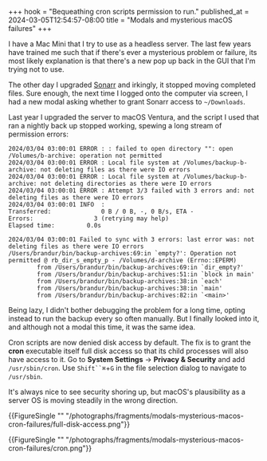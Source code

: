 +++
hook = "Bequeathing cron scripts permission to run."
published_at = 2024-03-05T12:54:57-08:00
title = "Modals and mysterious macOS failures"
+++

I have a Mac Mini that I try to use as a headless server. The last few years have trained me such that if there's ever a mysterious problem or failure, its most likely explanation is that there's a new pop up back in the GUI that I'm trying not to use.

The other day I upgraded [Sonarr](https://sonarr.tv/) and irkingly, it stopped moving completed files. Sure enough, the next time I logged onto the computer via screen, I had a new modal asking whether to grant Sonarr access to `~/Downloads`.

Last year I upgraded the server to macOS Ventura, and the script I used that ran a nightly back up stopped working, spewing a long stream of permission errors:

```
2024/03/04 03:00:01 ERROR : : failed to open directory "": open /Volumes/b-archive: operation not permitted
2024/03/04 03:00:01 ERROR : Local file system at /Volumes/backup-b-archive: not deleting files as there were IO errors
2024/03/04 03:00:01 ERROR : Local file system at /Volumes/backup-b-archive: not deleting directories as there were IO errors
2024/03/04 03:00:01 ERROR : Attempt 3/3 failed with 3 errors and: not deleting files as there were IO errors
2024/03/04 03:00:01 INFO  :
Transferred:              0 B / 0 B, -, 0 B/s, ETA -
Errors:                 3 (retrying may help)
Elapsed time:         0.0s

2024/03/04 03:00:01 Failed to sync with 3 errors: last error was: not deleting files as there were IO errors
/Users/brandur/bin/backup-archives:69:in `empty?': Operation not permitted @ rb_dir_s_empty_p - /Volumes/d-archive (Errno::EPERM)
        from /Users/brandur/bin/backup-archives:69:in `dir_empty?'
        from /Users/brandur/bin/backup-archives:51:in `block in main'
        from /Users/brandur/bin/backup-archives:38:in `each'
        from /Users/brandur/bin/backup-archives:38:in `main'
        from /Users/brandur/bin/backup-archives:82:in `<main>'
```

Being lazy, I didn't bother debugging the problem for a long time, opting instead to run the backup every so often manually. But I finally looked into it, and although not a modal this time, it was the same idea.

Cron scripts are now denied disk access by default. The fix is to grant the **cron** executable itself full disk access so that its child processes will also have access to it. Go to **System Settings** → **Privacy & Security** and add `/usr/sbin/cron`. Use `Shift``⌘`+`G` in the file selection dialog to navigate to `/usr/sbin`.

It's always nice to see security shoring up, but macOS's plausibility as a server OS is moving steadily in the wrong direction.

{{FigureSingle "" "/photographs/fragments/modals-mysterious-macos-cron-failures/full-disk-access.png"}}

{{FigureSingle "" "/photographs/fragments/modals-mysterious-macos-cron-failures/cron.png"}}